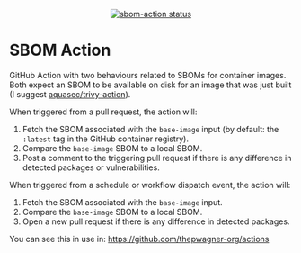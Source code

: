 <p align="center">
  <a href="https://github.com/thepwagner/sbom-action/actions"><img alt="sbom-action status" src="https://github.com/thepwagner/sbom-action/workflows/build-test/badge.svg"></a>
</p>

# SBOM Action

GitHub Action with two behaviours related to SBOMs for container images.
Both expect an SBOM to be available on disk for an image that was just built (I suggest [aquasec/trivy-action](https://github.com/aquasecurity/trivy-action)).

When triggered from a pull request, the action will:
1. Fetch the SBOM associated with the `base-image` input (by default: the `:latest` tag in the GitHub container registry). 
2. Compare the `base-image` SBOM to a local SBOM.
3. Post a comment to the triggering pull request if there is any difference in detected packages or vulnerabilities.

When triggered from a schedule or workflow dispatch event, the action will:
1. Fetch the SBOM associated with the `base-image` input.
2. Compare the `base-image` SBOM to a local SBOM.
3. Open a new pull request if there is any difference in detected packages.

You can see this in use in: https://github.com/thepwagner-org/actions
